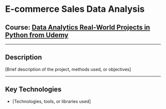 # E-commerce Sales Data Analysis

## Course: [**Data Analytics Real-World Projects in Python from Udemy**](https://www.udemy.com/course/data-analytics-projects-python/)

---

## Description
[Brief description of the project, methods used, or objectives]

---

## Key Technologies
- [Technologies, tools, or libraries used]
